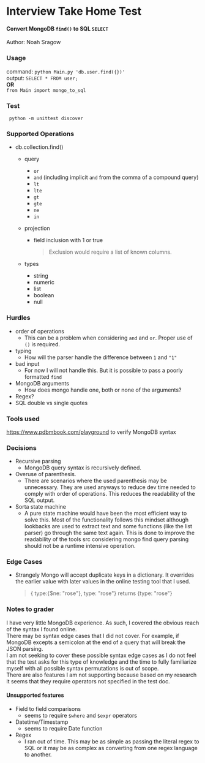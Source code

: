 # Interview Take Home Test
#### Convert MongoDB `find()` to SQL `SELECT`
Author: Noah Sragow
### Usage
command: `python Main.py 'db.user.find({})'`  
output: `SELECT * FROM user;`  
__OR__  
`from Main import mongo_to_sql`

### Test
` python -m unittest discover`
### Supported Operations
* db.collection.find()
  * query
    * `or`
    * `and` (including implicit `and` from the comma of a compound query)
    * `lt`
    * `lte`
    * `gt`
    * `gte`
    * `ne`
    * `in`

  * projection
    * field inclusion with 1 or true
      > Exclusion would require a list of known columns.
  * types
    * string
    * numeric
    * list
    * boolean
    * null
    
### Hurdles
* order of operations
  * This can be a problem when considering `and` and `or`. Proper use of `()` is required.
* typing
  * How will the parser handle the difference between `1` and `"1"`
* bad input
  * For now I will not handle this. But it is possible to pass a poorly formatted `find`
* MongoDB arguments
  * How does mongo handle one, both or none of the arguments?
* Regex?
* SQL double vs single quotes


### Tools used
https://www.pdbmbook.com/playground to verify MongoDB syntax


### Decisions
* Recursive parsing
  * MongoDB query syntax is recursively defined. 
* Overuse of parenthesis.
  * There are scenarios where the used parenthesis may be unnecessary. They are used anyways to reduce dev time needed to comply with order of operations. This reduces the readability of the SQL output.
* Sorta state machine
  * A pure state machine would have been the most efficient way to solve this. Most of the functionality follows this mindset although lookbacks are used to extract text and some functions (like the list parser) go through the same text again. This is done to improve the readability of the tools src considering mongo find query parsing should not be a runtime intensive operation. 
  
### Edge Cases
* Strangely Mongo will accept duplicate keys in a dictionary. It overrides the earlier value with later values in the online testing tool that I used.
  > { type:{$ne: "rose"}, type: "rose"} returns {type: "rose"}

### Notes to grader
I have very little MongoDB experience. As such, I covered the obvious reach of the syntax I found online.  
There may be syntax edge cases that I did not cover. For example, if MongoDB excepts a semicolon at the end of a query that will break the JSON parsing.  
I am not seeking to cover these possible syntax edge cases as I do not feel that the test asks for this type of knowledge and the time to fully familiarize myself with all possible syntax permutations is out of scope.  
There are also features I am not supporting because based on my research it seems that they require operators not specified in the test doc. 
#### Unsupported features
* Field to field comparisons
  * seems to require `$where` and `$expr` operators
* Datetime/Timestamp
  * seems to require Date function
* Regex
  * I ran out of time. This may be as simple as passing the literal regex to SQL or it may be as complex as converting from one regex language to another.
